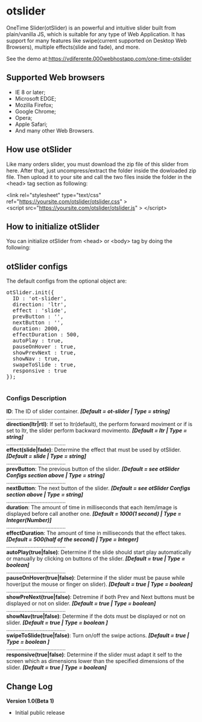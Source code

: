 # otslider
OneTime Slider(otSlider) is an powerful and intuitive slider built from plain/vanilla JS, which is
suitable for any type of Web Application.
It has support for many features like swipe(current supported on Desktop Web Browsers),
multiple effects(slide and fade), and more.

See the demo at:https://vdiferente.000webhostapp.com/one-time-otslider

## Supported Web browsers
- IE 8 or later;
- Microsoft EDGE;
- Mozilla Firefox;
- Google Chrome;
- Opera;
- Apple Safari;
- And many other Web Browsers.

## How use otSlider
Like many orders slider, you must download the zip file of this slider from here. After
that, just uncompress/extract the folder inside the dowloaded zip file. Then upload it 
to your site and call the two files inside the folder in the &lt;head&gt; tag section as following:

&lt;link rel="stylesheet" type="text/css" ref="https://yoursite.com/otslider/otslider.css" &gt;
<br>
&lt;script src="https://yoursite.com/otslider/otslider.js" &gt; &lt;/script&gt;

## How to initialize otSlider
You can initialize otSlider from &lt;head&gt; or &lt;body&gt; tag by doing the following:
<script>
<br>
  otSlider.init();
<br>
</script>

## otSlider configs
The default configs from the optional object are:
<pre>
otSlider.init({
  ID : 'ot-slider',
  direction: 'ltr',
  effect : 'slide',
  prevButton : '<span class="prev"></span>',
  nextButton : '<span class="next"></span>',
  duration: 2000,
  effectDuration : 500,
  autoPlay : true,
  pauseOnHover : true,
  showPrevNext : true,
  showNav : true,
  swapeToSlide : true,
  responsive : true
});

</pre>
### Configs Description
<b>ID</b>: The ID of slider container. <b><i>[Default = ot-slider | Type = string]</i></b><br>
.......................................<br>
<b>direction(ltr|rtl)</b>: If set to ltr(default), the perform forward moviment or if is set to ltr,
the slider perform backward movimento. <b><i>[Default = ltr | Type = string]</i></b><br>
.......................................<br>
<b>effect(slide|fade)</b>: Determine the effect that must be used by otSlider. <b><i>[Default = slide | Type = string]</i></b><br>
.......................................<br>
<b>prevButton</b>: The previous button of the slider. <b><i>[Default = see otSlider Configs section above | Type = string]</i></b><br>
.......................................<br>
<b>nextButton</b>: The next button of the slider. <b><i>[Default = see otSlider Configs section above | Type = string]</i></b><br>
.......................................<br>
<b>duration</b>: The amount of time in milliseconds that each item/image is displayed before call another one. <b><i>[Default = 1000(1 second) | Type = Integer(Number)]</i></b><br>
.......................................<br>
<b>effectDuration</b>: The amount of time in milliseconds that the effect takes. <b><i>[Default = 500(half of the second) | Type = Integer]</i></b><br>
.......................................<br>
<b>autoPlay(true|false)</b>: Determine if the slide should start play automatically or manually by clicking on buttons of the slider. <b><i>[Default = true | Type = boolean]</i></b><br>
.......................................<br>
<b>pauseOnHover(true|false)</b>: Determine if the slider must be pause while hover(put the mouse or finger on slider). <b><i>[Default = true | Type = boolean]</i></b><br>
.......................................<br>
<b>showPreNext(true|false)</b>: Detremine if both Prev and Next buttons must be displayed or not on slider. <b><i>[Default = true | Type = boolean]</i></b><br>
.......................................<br>
<b>showNav(true|false)</b>: Determine if the dots must be displayed or not on slider. <b><i>[Default = true | Type = boolean ]</i></b><br>
.......................................<br>
<b>swipeToSlide(true|false)</b>: Turn on/off the swipe actions. <b><i>[Default = true | Type = boolean ]</i></b><br>
.......................................<br>
<b>responsive(true|false)</b>: Determine if the slider must adapt it self to the screen which as dimensions lower than the specified dimensions of the slider. <b><i>[Default = true | Type = boolean]</i></b><br>
</pre>

## Change Log
<b>Version 1.0(Beta 1)</b>
- Initial public release
